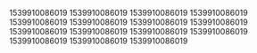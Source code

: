1539910086019
1539910086019
1539910086019
1539910086019
1539910086019
1539910086019
1539910086019
1539910086019
1539910086019
1539910086019
1539910086019
1539910086019
1539910086019
1539910086019
1539910086019